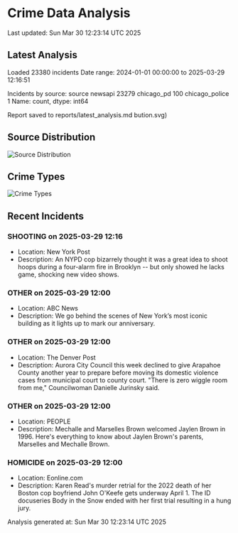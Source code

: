 # Crime Data Analysis
Last updated: Sun Mar 30 12:23:14 UTC 2025

## Latest Analysis

Loaded 23380 incidents
Date range: 2024-01-01 00:00:00 to 2025-03-29 12:16:51

Incidents by source:
source
newsapi           23279
chicago_pd          100
chicago_police        1
Name: count, dtype: int64

Report saved to reports/latest_analysis.md
bution.svg)

## Source Distribution
![Source Distribution](images/source_distribution.svg)

## Crime Types
![Crime Types](images/crime_types.svg)

## Recent Incidents

### SHOOTING on 2025-03-29 12:16
- Location: New York Post
- Description: An NYPD cop bizarrely thought it was a great idea to shoot hoops during a four-alarm fire in Brooklyn -- but only showed he lacks game, shocking new video shows.


### OTHER on 2025-03-29 12:00
- Location: ABC News
- Description: We go behind the scenes of New York’s most iconic building as it lights up to mark our anniversary.


### OTHER on 2025-03-29 12:00
- Location: The Denver Post
- Description: Aurora City Council this week declined to give Arapahoe County another year to prepare before moving its domestic violence cases from municipal court to county court. "There is zero wiggle room from me," Councilwoman Danielle Jurinsky said.


### OTHER on 2025-03-29 12:00
- Location: PEOPLE
- Description: Mechalle and Marselles Brown welcomed Jaylen Brown in 1996. Here's everything to know about Jaylen Brown's parents, Marselles and Mechalle Brown.


### HOMICIDE on 2025-03-29 12:00
- Location: Eonline.com
- Description: Karen Read's murder retrial for the 2022 death of her Boston cop boyfriend John O'Keefe gets underway April 1. The ID docuseries Body in the Snow ended with her first trial resulting in a hung jury.

Analysis generated at: Sun Mar 30 12:23:14 UTC 2025
